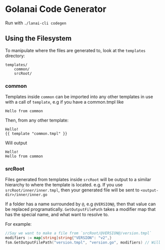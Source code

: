 # Golanai Code Generator

Run with `./lanai-cli codegen`

## Using the Filesystem

To manipulate where the files are generated to, look at the `templates` directory:
```
templates/
    common/
    srcRoot/
```

### common
Templates inside `common` can be imported into any other templates in use with a call of `template`, e.g if you have a common.tmpl like
```
Hello from common
```
Then, from any other template:
```
Hello!
{{ template "common.tmpl" }}
```

Will output

```
Hello!
Hello from common
```

### srcRoot

Files generated from templates inside `srcRoot` will be output to a similar hierarchy to where the template is located.
e.g. If you use `srcRoot/inner/inner.tmpl`, then your generated file will be sent to `<output-dir>/inner/inner.go`

If a folder has a name surrounded by `@`, e.g `@VERSION@`, then that value can be replaced programatically.
`GetOutputFilePath` takes a modifier map that has the special name, and what want to resolve to.

For example:
```go
//Say we want to make a file from `srcRoot/@VERSION@/version.tmpl`
modifiers := map[string]string{"VERSION": "v2",}
fsm.GetOutputFilePath("version.tmpl", "version.go", modifiers) // Will generate to <output-dir>/v2/version.tmpl
```
